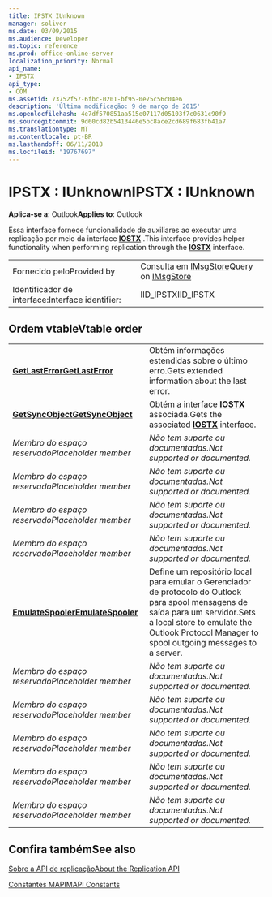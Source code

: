 ```yaml
---
title: IPSTX IUnknown
manager: soliver
ms.date: 03/09/2015
ms.audience: Developer
ms.topic: reference
ms.prod: office-online-server
localization_priority: Normal
api_name:
- IPSTX
api_type:
- COM
ms.assetid: 73752f57-6fbc-0201-bf95-0e75c56c04e6
description: 'Última modificação: 9 de março de 2015'
ms.openlocfilehash: 4e7df570851aa515e07117d05103f7c0631c90f9
ms.sourcegitcommit: 9d60cd82b5413446e5bc8ace2cd689f683fb41a7
ms.translationtype: MT
ms.contentlocale: pt-BR
ms.lasthandoff: 06/11/2018
ms.locfileid: "19767697"
---
```

# <a name="ipstx--iunknown"></a><span data-ttu-id="8c790-103">IPSTX : IUnknown</span><span class="sxs-lookup"><span data-stu-id="8c790-103">IPSTX : IUnknown</span></span>

  
  
<span data-ttu-id="8c790-104">**Aplica-se a**: Outlook</span><span class="sxs-lookup"><span data-stu-id="8c790-104">**Applies to**: Outlook</span></span> 
  
<span data-ttu-id="8c790-105">Essa interface fornece funcionalidade de auxiliares ao executar uma replicação por meio da interface **[IOSTX](iostxiunknown.md)** .</span><span class="sxs-lookup"><span data-stu-id="8c790-105">This interface provides helper functionality when performing replication through the **[IOSTX](iostxiunknown.md)** interface.</span></span> 
  
|||
|:-----|:-----|
|<span data-ttu-id="8c790-106">Fornecido pelo</span><span class="sxs-lookup"><span data-stu-id="8c790-106">Provided by</span></span>  <br/> |<span data-ttu-id="8c790-107">Consulta em [IMsgStore](imsgstoreimapiprop.md)</span><span class="sxs-lookup"><span data-stu-id="8c790-107">Query on [IMsgStore](imsgstoreimapiprop.md)</span></span> <br/> |
|<span data-ttu-id="8c790-108">Identificador de interface:</span><span class="sxs-lookup"><span data-stu-id="8c790-108">Interface identifier:</span></span>  <br/> |<span data-ttu-id="8c790-109">IID_IPSTX</span><span class="sxs-lookup"><span data-stu-id="8c790-109">IID_IPSTX</span></span>  <br/> |
   
## <a name="vtable-order"></a><span data-ttu-id="8c790-110">Ordem vtable</span><span class="sxs-lookup"><span data-stu-id="8c790-110">Vtable order</span></span>

|||
|:-----|:-----|
|<span data-ttu-id="8c790-111">**[GetLastError](ipstx-getlasterror.md)**</span><span class="sxs-lookup"><span data-stu-id="8c790-111">**[GetLastError](ipstx-getlasterror.md)**</span></span> <br/> |<span data-ttu-id="8c790-112">Obtém informações estendidas sobre o último erro.</span><span class="sxs-lookup"><span data-stu-id="8c790-112">Gets extended information about the last error.</span></span>  <br/> |
|<span data-ttu-id="8c790-113">**[GetSyncObject](ipstx-getsyncobject.md)**</span><span class="sxs-lookup"><span data-stu-id="8c790-113">**[GetSyncObject](ipstx-getsyncobject.md)**</span></span> <br/> |<span data-ttu-id="8c790-114">Obtém a interface **[IOSTX](iostxiunknown.md)** associada.</span><span class="sxs-lookup"><span data-stu-id="8c790-114">Gets the associated **[IOSTX](iostxiunknown.md)** interface.</span></span>  <br/> |
| <span data-ttu-id="8c790-115">*Membro do espaço reservado*</span><span class="sxs-lookup"><span data-stu-id="8c790-115">*Placeholder member*</span></span>  <br/> | <span data-ttu-id="8c790-116">*Não tem suporte ou documentadas.*</span><span class="sxs-lookup"><span data-stu-id="8c790-116">*Not supported or documented.*</span></span>  <br/> |
| <span data-ttu-id="8c790-117">*Membro do espaço reservado*</span><span class="sxs-lookup"><span data-stu-id="8c790-117">*Placeholder member*</span></span>  <br/> | <span data-ttu-id="8c790-118">*Não tem suporte ou documentadas.*</span><span class="sxs-lookup"><span data-stu-id="8c790-118">*Not supported or documented.*</span></span>  <br/> |
| <span data-ttu-id="8c790-119">*Membro do espaço reservado*</span><span class="sxs-lookup"><span data-stu-id="8c790-119">*Placeholder member*</span></span>  <br/> | <span data-ttu-id="8c790-120">*Não tem suporte ou documentadas.*</span><span class="sxs-lookup"><span data-stu-id="8c790-120">*Not supported or documented.*</span></span>  <br/> |
| <span data-ttu-id="8c790-121">*Membro do espaço reservado*</span><span class="sxs-lookup"><span data-stu-id="8c790-121">*Placeholder member*</span></span>  <br/> | <span data-ttu-id="8c790-122">*Não tem suporte ou documentadas.*</span><span class="sxs-lookup"><span data-stu-id="8c790-122">*Not supported or documented.*</span></span>  <br/> |
|<span data-ttu-id="8c790-123">**[EmulateSpooler](ipstx-emulatespooler.md)**</span><span class="sxs-lookup"><span data-stu-id="8c790-123">**[EmulateSpooler](ipstx-emulatespooler.md)**</span></span> <br/> |<span data-ttu-id="8c790-124">Define um repositório local para emular o Gerenciador de protocolo do Outlook para spool mensagens de saída para um servidor.</span><span class="sxs-lookup"><span data-stu-id="8c790-124">Sets a local store to emulate the Outlook Protocol Manager to spool outgoing messages to a server.</span></span>  <br/> |
| <span data-ttu-id="8c790-125">*Membro do espaço reservado*</span><span class="sxs-lookup"><span data-stu-id="8c790-125">*Placeholder member*</span></span>  <br/> | <span data-ttu-id="8c790-126">*Não tem suporte ou documentadas.*</span><span class="sxs-lookup"><span data-stu-id="8c790-126">*Not supported or documented.*</span></span>  <br/> |
| <span data-ttu-id="8c790-127">*Membro do espaço reservado*</span><span class="sxs-lookup"><span data-stu-id="8c790-127">*Placeholder member*</span></span>  <br/> | <span data-ttu-id="8c790-128">*Não tem suporte ou documentadas.*</span><span class="sxs-lookup"><span data-stu-id="8c790-128">*Not supported or documented.*</span></span>  <br/> |
| <span data-ttu-id="8c790-129">*Membro do espaço reservado*</span><span class="sxs-lookup"><span data-stu-id="8c790-129">*Placeholder member*</span></span>  <br/> | <span data-ttu-id="8c790-130">*Não tem suporte ou documentadas.*</span><span class="sxs-lookup"><span data-stu-id="8c790-130">*Not supported or documented.*</span></span>  <br/> |
| <span data-ttu-id="8c790-131">*Membro do espaço reservado*</span><span class="sxs-lookup"><span data-stu-id="8c790-131">*Placeholder member*</span></span>  <br/> | <span data-ttu-id="8c790-132">*Não tem suporte ou documentadas.*</span><span class="sxs-lookup"><span data-stu-id="8c790-132">*Not supported or documented.*</span></span>  <br/> |
| <span data-ttu-id="8c790-133">*Membro do espaço reservado*</span><span class="sxs-lookup"><span data-stu-id="8c790-133">*Placeholder member*</span></span>  <br/> | <span data-ttu-id="8c790-134">*Não tem suporte ou documentadas.*</span><span class="sxs-lookup"><span data-stu-id="8c790-134">*Not supported or documented.*</span></span>  <br/> |
   
## <a name="see-also"></a><span data-ttu-id="8c790-135">Confira também</span><span class="sxs-lookup"><span data-stu-id="8c790-135">See also</span></span>



[<span data-ttu-id="8c790-136">Sobre a API de replicação</span><span class="sxs-lookup"><span data-stu-id="8c790-136">About the Replication API</span></span>](about-the-replication-api.md)
  
[<span data-ttu-id="8c790-137">Constantes MAPI</span><span class="sxs-lookup"><span data-stu-id="8c790-137">MAPI Constants</span></span>](mapi-constants.md)

